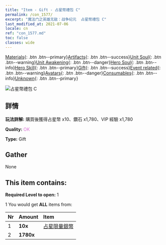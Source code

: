 ```yaml
---
title: "Item - Gift - 占星幣禮包 C"
permalink: /con_1577/
excerpt: "魔法门之英雄无敌：战争纪元  占星幣禮包 C"
last_modified_at: 2021-07-06
locale: cn
ref: "con_1577.md"
toc: false
classes: wide
---
```

 [Materials](/ItemsCN/){: .btn .btn--primary}[Artifacts](/ItemsCN/Artifacts/){: .btn .btn--success}[Unit Soul](/ItemsCN/UnitSoul/){: .btn .btn--warning}[Unit Awakening](/ItemsCN/UnitAwakening/){: .btn .btn--danger}[Hero Soul](/ItemsCN/HeroSoul/){: .btn .btn--info}[Hero Skill](/ItemsCN/HeroSkill/){: .btn .btn--primary}[Gift](/ItemsCN/Gift/){: .btn .btn--success}[Event related](/ItemsCN/Events/){: .btn .btn--warning}[Avatars](/ItemsCN/Avatars/){: .btn .btn--danger}[Consumables](/ItemsCN/Consumables/){: .btn .btn--info}[Unknown](/ItemsCN/Unknown/){: .btn .btn--primary}

 ![占星幣禮包 C](/images/t/i_907193.png)

## 詳情
 **玩法詳解:** 購買後獲得占星幣 x10、鑽石 x1,780、VIP 經驗 x1,780

 **Quality:** <span style="color: #DA70D6">OK</span>

 **Type:** Gift

## Gather

  None

## This item contains:

 **Required Level to open:** 1

 1 You would get **ALL** items  from:

  | Nr | Amount |     Item    |
  |:---|:-------|:------------|
  | 1 |  **10x** | [占星限量銀幣](/cn/Items/con_969/) |  | 
  | 2 |  **1780x** | <i class="fas fa-gem"/> |  | 
